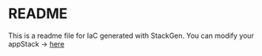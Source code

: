# README
This is a readme file for IaC generated with StackGen.
You can modify your appStack -> [here](http://main.dev.stackgen.com/appstacks/7a5f91ba-5eb8-4753-8789-8666a97723b1)
